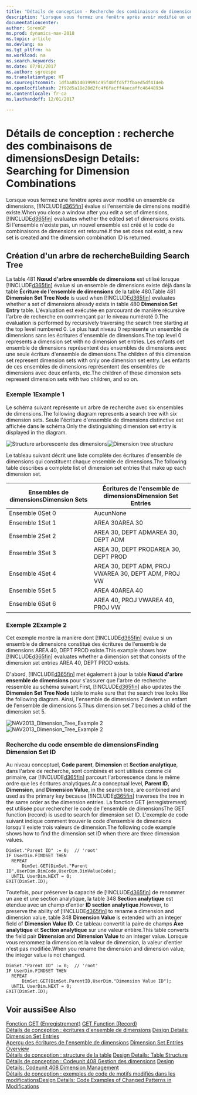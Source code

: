 ```yaml
---
title: "Détails de conception - Recherche des combinaisons de dimensions"
description: "Lorsque vous fermez une fenêtre après avoir modifié un ensemble de dimensions, [!INCLUDE[d365fin](includes/d365fin_md.md)] évalue si l'ensemble de dimensions modifié existe. Si l'ensemble n'existe pas, un nouvel ensemble est créé et le code de combinaisons de dimensions est retourné."
documentationcenter: 
author: SorenGP
ms.prod: dynamics-nav-2018
ms.topic: article
ms.devlang: na
ms.tgt_pltfrm: na
ms.workload: na
ms.search.keywords: 
ms.date: 07/01/2017
ms.author: sgroespe
ms.translationtype: HT
ms.sourcegitcommit: 1dfba8b14019991c95f40ffd5f7fbaed5df414eb
ms.openlocfilehash: 2f92d5a18e20d2fc4f6facff4aecaffc46448934
ms.contentlocale: fr-ca
ms.lasthandoff: 12/01/2017

---
```

# <a name="design-details-searching-for-dimension-combinations"></a><span data-ttu-id="f62d7-104">Détails de conception : recherche des combinaisons de dimensions</span><span class="sxs-lookup"><span data-stu-id="f62d7-104">Design Details: Searching for Dimension Combinations</span></span>
<span data-ttu-id="f62d7-105">Lorsque vous fermez une fenêtre après avoir modifié un ensemble de dimensions, [!INCLUDE[d365fin](includes/d365fin_md.md)] évalue si l'ensemble de dimensions modifié existe.</span><span class="sxs-lookup"><span data-stu-id="f62d7-105">When you close a window after you edit a set of dimensions, [!INCLUDE[d365fin](includes/d365fin_md.md)] evaluates whether the edited set of dimensions exists.</span></span> <span data-ttu-id="f62d7-106">Si l'ensemble n'existe pas, un nouvel ensemble est créé et le code de combinaisons de dimensions est retourné.</span><span class="sxs-lookup"><span data-stu-id="f62d7-106">If the set does not exist, a new set is created and the dimension combination ID is returned.</span></span>  

## <a name="building-search-tree"></a><span data-ttu-id="f62d7-107">Création d'un arbre de recherche</span><span class="sxs-lookup"><span data-stu-id="f62d7-107">Building Search Tree</span></span>  
 <span data-ttu-id="f62d7-108">La table 481 **Nœud d'arbre ensemble de dimensions** est utilisé lorsque [!INCLUDE[d365fin](includes/d365fin_md.md)] évalue si un ensemble de dimensions existe déjà dans la table **Écriture de l'ensemble de dimensions** de la table 480.</span><span class="sxs-lookup"><span data-stu-id="f62d7-108">Table 481 **Dimension Set Tree Node** is used when [!INCLUDE[d365fin](includes/d365fin_md.md)] evaluates whether a set of dimensions already exists in table 480 **Dimension Set Entry** table.</span></span> <span data-ttu-id="f62d7-109">L'évaluation est exécutée en parcourant de manière récursive l'arbre de recherche en commençant par le niveau numéroté 0.</span><span class="sxs-lookup"><span data-stu-id="f62d7-109">The evaluation is performed by recursively traversing the search tree starting at the top level numbered 0.</span></span> <span data-ttu-id="f62d7-110">Le plus haut niveau 0 représente un ensemble de dimensions sans les écritures d'ensemble de dimensions.</span><span class="sxs-lookup"><span data-stu-id="f62d7-110">The top level 0 represents a dimension set with no dimension set entries.</span></span> <span data-ttu-id="f62d7-111">Les enfants cet ensemble de dimensions représentent des ensembles de dimensions avec une seule écriture d'ensemble de dimensions.</span><span class="sxs-lookup"><span data-stu-id="f62d7-111">The children of this dimension set represent dimension sets with only one dimension set entry.</span></span> <span data-ttu-id="f62d7-112">Les enfants de ces ensembles de dimensions représentent des ensembles de dimensions avec deux enfants, etc.</span><span class="sxs-lookup"><span data-stu-id="f62d7-112">The children of these dimension sets represent dimension sets with two children, and so on.</span></span>  

### <a name="example-1"></a><span data-ttu-id="f62d7-113">Exemple 1</span><span class="sxs-lookup"><span data-stu-id="f62d7-113">Example 1</span></span>  
 <span data-ttu-id="f62d7-114">Le schéma suivant représente un arbre de recherche avec six ensembles de dimensions.</span><span class="sxs-lookup"><span data-stu-id="f62d7-114">The following diagram represents a search tree with six dimension sets.</span></span> <span data-ttu-id="f62d7-115">Seule l'écriture d'ensemble de dimensions distinctive est affichée dans le schéma.</span><span class="sxs-lookup"><span data-stu-id="f62d7-115">Only the distinguishing dimension set entry is displayed in the diagram.</span></span>  

 <span data-ttu-id="f62d7-116">![Structure arborescente des dimensions](media/nav2013_dimension_tree.png "NAV2013_Dimension_Tree")</span><span class="sxs-lookup"><span data-stu-id="f62d7-116">![Dimension tree structure](media/nav2013_dimension_tree.png "NAV2013_Dimension_Tree")</span></span>  

 <span data-ttu-id="f62d7-117">Le tableau suivant décrit une liste complète des écritures d'ensemble de dimensions qui constituent chaque ensemble de dimensions.</span><span class="sxs-lookup"><span data-stu-id="f62d7-117">The following table describes a complete list of dimension set entries that make up each dimension set.</span></span>  

|<span data-ttu-id="f62d7-118">Ensembles de dimensions</span><span class="sxs-lookup"><span data-stu-id="f62d7-118">Dimension Sets</span></span>|<span data-ttu-id="f62d7-119">Écritures de l'ensemble de dimensions</span><span class="sxs-lookup"><span data-stu-id="f62d7-119">Dimension Set Entries</span></span>|  
|--------------------|---------------------------|  
|<span data-ttu-id="f62d7-120">Ensemble 0</span><span class="sxs-lookup"><span data-stu-id="f62d7-120">Set 0</span></span>|<span data-ttu-id="f62d7-121">Aucun</span><span class="sxs-lookup"><span data-stu-id="f62d7-121">None</span></span>|  
|<span data-ttu-id="f62d7-122">Ensemble 1</span><span class="sxs-lookup"><span data-stu-id="f62d7-122">Set 1</span></span>|<span data-ttu-id="f62d7-123">AREA 30</span><span class="sxs-lookup"><span data-stu-id="f62d7-123">AREA 30</span></span>|  
|<span data-ttu-id="f62d7-124">Ensemble 2</span><span class="sxs-lookup"><span data-stu-id="f62d7-124">Set 2</span></span>|<span data-ttu-id="f62d7-125">AREA 30, DEPT ADM</span><span class="sxs-lookup"><span data-stu-id="f62d7-125">AREA 30, DEPT ADM</span></span>|  
|<span data-ttu-id="f62d7-126">Ensemble 3</span><span class="sxs-lookup"><span data-stu-id="f62d7-126">Set 3</span></span>|<span data-ttu-id="f62d7-127">AREA 30, DEPT PROD</span><span class="sxs-lookup"><span data-stu-id="f62d7-127">AREA 30, DEPT PROD</span></span>|  
|<span data-ttu-id="f62d7-128">Ensemble 4</span><span class="sxs-lookup"><span data-stu-id="f62d7-128">Set 4</span></span>|<span data-ttu-id="f62d7-129">AREA 30, DEPT ADM, PROJ VW</span><span class="sxs-lookup"><span data-stu-id="f62d7-129">AREA 30, DEPT ADM, PROJ VW</span></span>|  
|<span data-ttu-id="f62d7-130">Ensemble 5</span><span class="sxs-lookup"><span data-stu-id="f62d7-130">Set 5</span></span>|<span data-ttu-id="f62d7-131">AREA 40</span><span class="sxs-lookup"><span data-stu-id="f62d7-131">AREA 40</span></span>|  
|<span data-ttu-id="f62d7-132">Ensemble 6</span><span class="sxs-lookup"><span data-stu-id="f62d7-132">Set 6</span></span>|<span data-ttu-id="f62d7-133">AREA 40, PROJ VW</span><span class="sxs-lookup"><span data-stu-id="f62d7-133">AREA 40, PROJ VW</span></span>|  

### <a name="example-2"></a><span data-ttu-id="f62d7-134">Exemple 2</span><span class="sxs-lookup"><span data-stu-id="f62d7-134">Example 2</span></span>  
 <span data-ttu-id="f62d7-135">Cet exemple montre la manière dont [!INCLUDE[d365fin](includes/d365fin_md.md)] évalue si un ensemble de dimensions constitué des écritures de l'ensemble de dimensions AREA 40, DEPT PROD existe.</span><span class="sxs-lookup"><span data-stu-id="f62d7-135">This example shows how [!INCLUDE[d365fin](includes/d365fin_md.md)] evaluates whether a dimension set that consists of the dimension set entries AREA 40, DEPT PROD exists.</span></span>  

 <span data-ttu-id="f62d7-136">D'abord, [!INCLUDE[d365fin](includes/d365fin_md.md)] met également à jour la table **Nœud d'arbre ensemble de dimensions** pour s'assurer que l'arbre de recherche ressemble au schéma suivant.</span><span class="sxs-lookup"><span data-stu-id="f62d7-136">First, [!INCLUDE[d365fin](includes/d365fin_md.md)] also updates the **Dimension Set Tree Node** table to make sure that the search tree looks like the following diagram.</span></span> <span data-ttu-id="f62d7-137">Ainsi, l'ensemble de dimensions 7 devient un enfant de l'ensemble de dimensions 5.</span><span class="sxs-lookup"><span data-stu-id="f62d7-137">Thus dimension set 7 becomes a child of the dimension set 5.</span></span>  

 <span data-ttu-id="f62d7-138">![NAV2013&#95;Dimension&#95;Tree&#95;Example 2](media/nav2013_dimension_tree_example2.png "NAV2013_Dimension_Tree_Example2")</span><span class="sxs-lookup"><span data-stu-id="f62d7-138">![NAV2013&#95;Dimension&#95;Tree&#95;Example 2](media/nav2013_dimension_tree_example2.png "NAV2013_Dimension_Tree_Example2")</span></span>  

### <a name="finding-dimension-set-id"></a><span data-ttu-id="f62d7-139">Recherche du code ensemble de dimensions</span><span class="sxs-lookup"><span data-stu-id="f62d7-139">Finding Dimension Set ID</span></span>  
 <span data-ttu-id="f62d7-140">Au niveau conceptuel, **Code parent**, **Dimension** et **Section analytique**, dans l'arbre de recherche, sont combinés et sont utilisés comme clé primaire, car [!INCLUDE[d365fin](includes/d365fin_md.md)] parcourt l'arborescence dans le même ordre que les écritures analytiques.</span><span class="sxs-lookup"><span data-stu-id="f62d7-140">At a conceptual level, **Parent ID**, **Dimension**, and **Dimension Value**, in the search tree, are combined and used as the primary key because [!INCLUDE[d365fin](includes/d365fin_md.md)] traverses the tree in the same order as the dimension entries.</span></span> <span data-ttu-id="f62d7-141">La fonction GET (enregistrement) est utilisée pour rechercher le code de l'ensemble de dimensions</span><span class="sxs-lookup"><span data-stu-id="f62d7-141">The GET function (record) is used to search for dimension set ID.</span></span> <span data-ttu-id="f62d7-142">L'exemple de code suivant indique comment trouver le code d'ensemble de dimensions lorsqu'il existe trois valeurs de dimension.</span><span class="sxs-lookup"><span data-stu-id="f62d7-142">The following code example shows how to find the dimension set ID when there are three dimension values.</span></span>  

```  
DimSet."Parent ID" := 0;  // 'root'  
IF UserDim.FINDSET THEN  
  REPEAT  
      DimSet.GET(DimSet."Parent ID",UserDim.DimCode,UserDim.DimValueCode);  
  UNTIL UserDim.NEXT = 0;  
EXIT(DimSet.ID);  

```  

 <span data-ttu-id="f62d7-143">Toutefois, pour préserver la capacité de [!INCLUDE[d365fin](includes/d365fin_md.md)] de renommer un axe et une section analytique, la table 348 **Section analytique** est étendue avec un champ d'entier **ID section analytique**.</span><span class="sxs-lookup"><span data-stu-id="f62d7-143">However, to preserve the ability of [!INCLUDE[d365fin](includes/d365fin_md.md)] to rename a dimension and dimension value, table 348 **Dimension Value** is extended with an integer field of **Dimension Value ID**.</span></span> <span data-ttu-id="f62d7-144">Ce tableau convertit la paire de champs **Axe analytique** et **Section analytique** sur une valeur entière.</span><span class="sxs-lookup"><span data-stu-id="f62d7-144">This table converts the field pair **Dimension** and **Dimension Value** to an integer value.</span></span> <span data-ttu-id="f62d7-145">Lorsque vous renommez la dimension et la valeur de dimension, la valeur d'entier n'est pas modifiée.</span><span class="sxs-lookup"><span data-stu-id="f62d7-145">When you rename the dimension and dimension value, the integer value is not changed.</span></span>  

```  
DimSet."Parent ID" := 0;  // 'root'  
IF UserDim.FINDSET THEN  
  REPEAT  
      DimSet.GET(DimSet.ParentID,UserDim."Dimension Value ID");  
  UNTIL UserDim.NEXT = 0;  
EXIT(DimSet.ID);  

```  

## <a name="see-also"></a><span data-ttu-id="f62d7-146">Voir aussi</span><span class="sxs-lookup"><span data-stu-id="f62d7-146">See Also</span></span>  
 <span data-ttu-id="f62d7-147">[Fonction GET (Enregistrement)](https://msdn.microsoft.com/en-us/library/dd301056.aspx)  </span><span class="sxs-lookup"><span data-stu-id="f62d7-147">[GET Function (Record)](https://msdn.microsoft.com/en-us/library/dd301056.aspx)  </span></span>  
 <span data-ttu-id="f62d7-148">[Détails de conception : écritures d'ensemble de dimensions](design-details-dimension-set-entries.md) </span><span class="sxs-lookup"><span data-stu-id="f62d7-148">[Design Details: Dimension Set Entries](design-details-dimension-set-entries.md) </span></span>  
 <span data-ttu-id="f62d7-149">[Aperçu des écritures de l'ensemble de dimensions](design-details-dimension-set-entries-overview.md) </span><span class="sxs-lookup"><span data-stu-id="f62d7-149">[Dimension Set Entries Overview](design-details-dimension-set-entries-overview.md) </span></span>  
 <span data-ttu-id="f62d7-150">[Détails de conception : structure de la table](design-details-table-structure.md) </span><span class="sxs-lookup"><span data-stu-id="f62d7-150">[Design Details: Table Structure](design-details-table-structure.md) </span></span>  
 <span data-ttu-id="f62d7-151">[Détails de conception : Codeunit 408 Gestion des dimensions](design-details-codeunit-408-dimension-management.md) </span><span class="sxs-lookup"><span data-stu-id="f62d7-151">[Design Details: Codeunit 408 Dimension Management](design-details-codeunit-408-dimension-management.md) </span></span>  
 [<span data-ttu-id="f62d7-152">Détails de conception : exemples de code de motifs modifiés dans les modifications</span><span class="sxs-lookup"><span data-stu-id="f62d7-152">Design Details: Code Examples of Changed Patterns in Modifications</span></span>](design-details-code-examples-of-changed-patterns-in-modifications.md)


